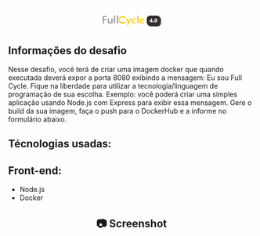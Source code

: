<h1 align="center">
    <img width="120" height="40" src="https://github.com/trainningjava/Maratona-Full-Cycle-4.0/blob/master/public/assets/images/grupo_4378.png">
</h1>

 ## Informações do desafio

Nesse desafio, você terá de criar uma imagem docker que quando executada deverá expor a porta 8080 exibindo a mensagem: Eu sou Full Cycle.
Fique na liberdade para utilizar a tecnologia/linguagem de programação de sua escolha. Exemplo: você poderá criar uma simples aplicação 
usando Node.js com Express para exibir essa mensagem.
Gere o build da sua imagem, faça o push para o DockerHub e a informe no formulário abaixo.

## Técnologias usadas:

## Front-end:

* Node.js
* Docker

<h2 align="center"> 📷 Screenshot </h2>
<p align="center">
<img width="600" src="">
</p>

